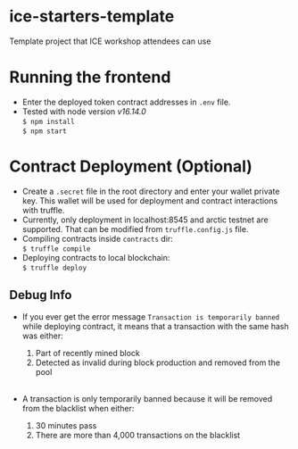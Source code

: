 # ice-starters-template
Template project that ICE workshop attendees can use

# Running the frontend
- Enter the deployed token contract addresses in `.env` file.
- Tested with node version *v16.14.0*  
```$ npm install```  
```$ npm start```  

# Contract Deployment (Optional)
- Create a `.secret` file in the root directory and enter your wallet private key. This wallet will be used for deployment and contract interactions with truffle.
- Currently, only deployment in localhost:8545 and arctic testnet are supported. That can be modified from `truffle.config.js` file.
- Compiling contracts inside `contracts` dir:  
```$ truffle compile```
- Deploying contracts to local blockchain:  
```$ truffle deploy```

## Debug Info
- If you ever get the error message `Transaction is temporarily banned` while deploying contract, it means  that a transaction with the same hash was either:

  1. Part of recently mined block
  2. Detected as invalid during block production and removed from the pool  <br/>
  <br/>
- A transaction is only temporarily banned because it will be removed from the blacklist when either:

  1. 30 minutes pass
  2. There are more than 4,000 transactions on the blacklist